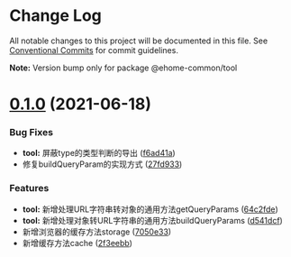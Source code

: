 # Change Log

All notable changes to this project will be documented in this file.
See [Conventional Commits](https://conventionalcommits.org) for commit guidelines.



**Note:** Version bump only for package @ehome-common/tool





# [0.1.0](https://github.com/jeft224/ehome-common/compare/v0.0.10...v0.1.0) (2021-06-18)


### Bug Fixes

* **tool:** 屏蔽type的类型判断的导出 ([f6ad41a](https://github.com/jeft224/ehome-common/commit/f6ad41aa860ab39c99dcc3af246840229d0141b1))
* 修复buildQueryParam的实现方式 ([27fd933](https://github.com/jeft224/ehome-common/commit/27fd9339ed01384d69051944bfb7751b66bfe413))


### Features

* **tool:** 新增处理URL字符串转对象的通用方法getQueryParams ([64c2fde](https://github.com/jeft224/ehome-common/commit/64c2fde3a9a44a726278b583173a5df352a88088))
* **tool:** 新增处理对象转URL字符串的通用方法buildQueryParams ([d541dcf](https://github.com/jeft224/ehome-common/commit/d541dcfbdff008c785af1b501f34d3f5f88de94e))
* 新增浏览器的缓存方法storage ([7050e33](https://github.com/jeft224/ehome-common/commit/7050e330f6bb9c8914f4b67cc2f53e76e232f573))
* 新增缓存方法cache ([2f3eebb](https://github.com/jeft224/ehome-common/commit/2f3eebbac84d6404b91a3d7877c81e9b0a79ca3b))
